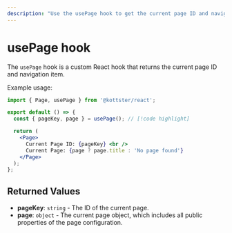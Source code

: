 ```yaml
---
description: "Use the usePage hook to get the current page ID and navigation item in Kottster."
---
```


# usePage hook

The `usePage` hook is a custom React hook that returns the current page ID and navigation item.

Example usage:

```jsx [app/pages/example/index.jsx]
import { Page, usePage } from '@kottster/react';

export default () => {
  const { pageKey, page } = usePage(); // [!code highlight]

  return (
    <Page>
      Current Page ID: {pageKey} <br />
      Current Page: {page ? page.title : 'No page found'}
    </Page>
  );
};
```

## Returned Values

- **pageKey**: `string` - The ID of the current page.
- **page**: `object` - The current page object, which includes all public properties of the page configuration.